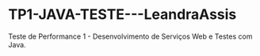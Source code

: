 # TP1-JAVA-TESTE---LeandraAssis
Teste de Performance 1 - Desenvolvimento de Serviços Web e Testes com Java.
